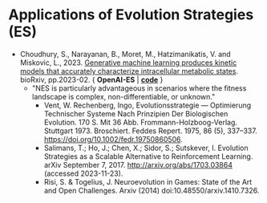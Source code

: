 # Applications of Evolution Strategies (ES)

* Choudhury, S., Narayanan, B., Moret, M., Hatzimanikatis, V. and Miskovic, L., 2023. [Generative machine learning produces kinetic models that accurately characterize intracellular metabolic states](https://www.biorxiv.org/content/10.1101/2023.02.21.529387v3.abstract). bioRxiv, pp.2023-02. { **OpenAI-ES** | **[code](https://github.com/EPFL-LCSB/RENAISSANCE)** }
  * "NES is particularly advantageous in scenarios where the fitness landscape is complex, non-differentiable, or unknown."
    * Vent, W. Rechenberg, Ingo, Evolutionsstrategie — Optimierung Technischer Systeme Nach Prinzipien Der Biologischen Evolution. 170 S. Mit 36 Abb. Frommann-Holzboog-Verlag. Stuttgart 1973. Broschiert. Feddes Repert. 1975, 86 (5), 337–337. https://doi.org/10.1002/fedr.19750860506.
    * Salimans, T.; Ho, J.; Chen, X.; Sidor, S.; Sutskever, I. Evolution Strategies as a Scalable Alternative to Reinforcement Learning. arXiv September 7, 2017. http://arxiv.org/abs/1703.03864 (accessed 2023-11-23).
    * Risi, S. & Togelius, J. Neuroevolution in Games: State of the Art and Open Challenges. Arxiv (2014) doi:10.48550/arxiv.1410.7326.
